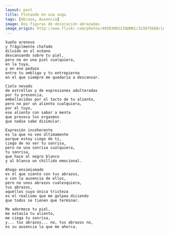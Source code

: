 ```yaml
---
layout: post
title: Flotando en una soga
tags: [Abrazo, Ausencia]
image: Dos figuras de decoración abrazadas
image_origin: http://www.flickr.com/photos/49503002139@N01/323875688/in/photolist-uBWXA-wutRh-wxnct-BCstz-Fa6wC-FRzSS-FYXps-HmpX4-K6DYR-KipLP-L6avh-NWVmz-NWVxX-PnTvC-Q2Psi-RJDUB-ZnQVH-2aGEGR-2U5XBg-2UEsqo-34nHp4-3hD4XV-3hD63F-3hD6CD-3M72NW-4aoGLY-4eJsK8-4gFTix-4kc73S-4mQfNj-4omWyF-4yhSzT-4A6CGm-4AHiz6-4C44QY-4EfsQx-4EXAgm-4GGTuw-4HKJqV-4KgKd4-4KXFkn-4QaNsh-4SpMdS-4WacKC-4XAgcj-4ZRKig-4ZVWGG-4ZVWQ7-4ZVWWb-52fHmu-55R7VT
---
```


    Sueño arenoso
    y frágilmente chafado
    diluido en el océano
    descansando sobre tu piel,
    pero no en una piel cualquiera,
    en la tuya,
    y en ese pedazo
    entre tu ombligo y tu entrepierna
    en el que siempre me quedaría a descansar.
    
    Cielo nevado
    de estrellas y de expresiones adulteradas
    por tu presencia,
    embellecidas por el tacto de tu aliento,
    pero no por un aliento cualquiera,
    por el tuyo,
    ese aliento con sabor a menta
    que provoca los orgasmos
    que nadie sabe disimular.
    
    Expresión incoherente
    es la que no veo últimamente
    porque estoy ciego de ti,
    ciego de no ver tu sonrisa,
    pero no una sonrisa cualquiera,
    tu sonrisa,
    que hace al negro blanco
    y al blanco un chillido emocional.
    
    Ahogo ensimismado
    es el que siento con tus abrazos,
    o con la ausencia de ellos,
    pero no unos abrazos cualesquiera,
    tus abrazos,
    aquellos cuya única tristeza
    es el realismo que me golpea diciendo
    que todos se tienen que terminar.
    
    Me adormece tu piel,
    me extasía tu aliento,
    me ciega tu sonrisa,
    y... tus abrazos... no, tus abrazos no,
    es su ausencia la que me ahorca.
